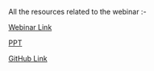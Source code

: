 All the resources related to the webinar :-

[Webinar Link](https://youtu.be/P1sb5BzKO1U)

[PPT](https://bit.ly/GraphQL-Webinar)


[GitHub Link](https://github.com/CodeChefVIT/Simple-CRUD)

